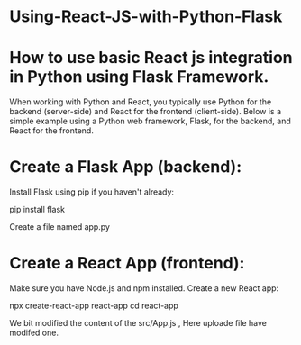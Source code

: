 # Using-React-JS-with-Python-Flask

# How to use basic React js integration in Python using Flask Framework.

When working with Python and React, you typically use Python for the backend (server-side) and React for the frontend (client-side). 
Below is a simple example using a Python web framework, Flask, for the backend, and React for the frontend.

# Create a Flask App (backend):
Install Flask using pip if you haven't already:

pip install flask

Create a file named app.py 

# Create a React App (frontend):

Make sure you have Node.js and npm installed. Create a new React app:

npx create-react-app react-app
cd react-app


We bit modified the content of the src/App.js , Here uploade file have modifed one.



